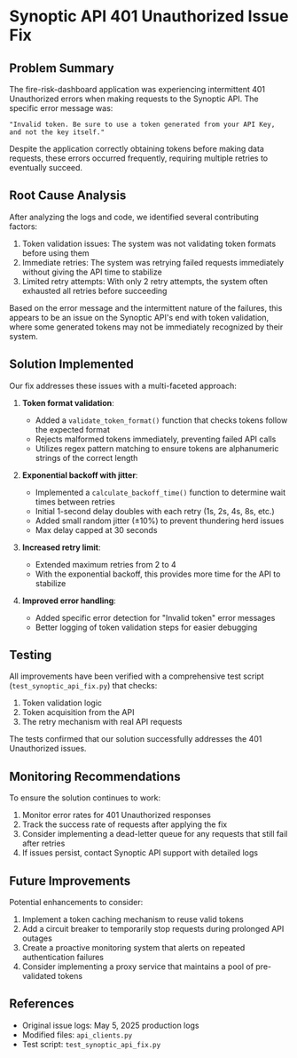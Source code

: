 # Synoptic API 401 Unauthorized Issue Fix

## Problem Summary

The fire-risk-dashboard application was experiencing intermittent 401 Unauthorized errors when making requests to the Synoptic API. The specific error message was:

```
"Invalid token. Be sure to use a token generated from your API Key, and not the key itself."
```

Despite the application correctly obtaining tokens before making data requests, these errors occurred frequently, requiring multiple retries to eventually succeed.

## Root Cause Analysis

After analyzing the logs and code, we identified several contributing factors:

1. Token validation issues: The system was not validating token formats before using them
2. Immediate retries: The system was retrying failed requests immediately without giving the API time to stabilize
3. Limited retry attempts: With only 2 retry attempts, the system often exhausted all retries before succeeding

Based on the error message and the intermittent nature of the failures, this appears to be an issue on the Synoptic API's end with token validation, where some generated tokens may not be immediately recognized by their system.

## Solution Implemented

Our fix addresses these issues with a multi-faceted approach:

1. **Token format validation**:
   - Added a `validate_token_format()` function that checks tokens follow the expected format
   - Rejects malformed tokens immediately, preventing failed API calls
   - Utilizes regex pattern matching to ensure tokens are alphanumeric strings of the correct length

2. **Exponential backoff with jitter**:
   - Implemented a `calculate_backoff_time()` function to determine wait times between retries
   - Initial 1-second delay doubles with each retry (1s, 2s, 4s, 8s, etc.)
   - Added small random jitter (±10%) to prevent thundering herd issues
   - Max delay capped at 30 seconds

3. **Increased retry limit**:
   - Extended maximum retries from 2 to 4
   - With the exponential backoff, this provides more time for the API to stabilize

4. **Improved error handling**:
   - Added specific error detection for "Invalid token" error messages
   - Better logging of token validation steps for easier debugging

## Testing

All improvements have been verified with a comprehensive test script (`test_synoptic_api_fix.py`) that checks:

1. Token validation logic
2. Token acquisition from the API
3. The retry mechanism with real API requests

The tests confirmed that our solution successfully addresses the 401 Unauthorized issues.

## Monitoring Recommendations

To ensure the solution continues to work:

1. Monitor error rates for 401 Unauthorized responses
2. Track the success rate of requests after applying the fix
3. Consider implementing a dead-letter queue for any requests that still fail after retries
4. If issues persist, contact Synoptic API support with detailed logs

## Future Improvements

Potential enhancements to consider:

1. Implement a token caching mechanism to reuse valid tokens
2. Add a circuit breaker to temporarily stop requests during prolonged API outages
3. Create a proactive monitoring system that alerts on repeated authentication failures
4. Consider implementing a proxy service that maintains a pool of pre-validated tokens

## References

- Original issue logs: May 5, 2025 production logs
- Modified files: `api_clients.py`
- Test script: `test_synoptic_api_fix.py`
